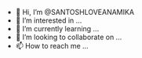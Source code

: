 - 👋 Hi, I’m @SANTOSHLOVEANAMIKA
- 👀 I’m interested in ...
- 🌱 I’m currently learning ...
- 💞️ I’m looking to collaborate on ...
- 📫 How to reach me ...

<!---
SANTOSHLOVEANAMIKA/SANTOSHLOVEANAMIKA is a ✨ special ✨ repository because its `README.md` (this file) appears on your GitHub profile.
You can click the Preview link to take a look at your changes.
--->
